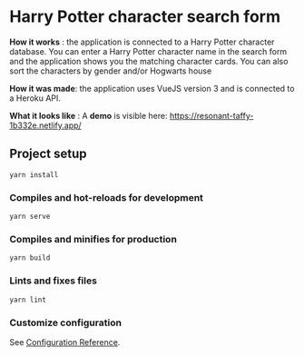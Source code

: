 # Harry Potter character search form
**How it works** : the application is connected to a Harry Potter character database. You can enter a Harry Potter character name in the search form and the application shows you the matching character cards. You can also sort the characters by gender and/or Hogwarts house

**How it was made**: the application uses VueJS version 3 and is connected to a Heroku API.

**What it looks like** : A **demo** is visible here: https://resonant-taffy-1b332e.netlify.app/

## Project setup
```
yarn install
```

### Compiles and hot-reloads for development
```
yarn serve
```

### Compiles and minifies for production
```
yarn build
```

### Lints and fixes files
```
yarn lint
```

### Customize configuration
See [Configuration Reference](https://cli.vuejs.org/config/).

